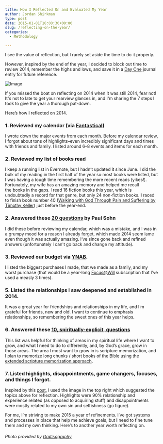 ```yaml
---
title: How I Reflected On and Evaluated My Year
author: Jordan Shirkman
type: post
date: 2015-01-01T10:00:30+00:00
slug: /reflecting-on-the-year/
categories:
  - Methodology

---
```

I see the value of reflection, but I rarely set aside the time to do it properly.

However, inspired by the end of the year, I decided to block out time to review 2014, remember the highs and lows, and save it in a [Day One](https://itunes.apple.com/us/app/day-one/id422304217?mt=12&at=11l4uNett) journal entry for future reference.

![Image](/images/Reflecting.jpeg) 

If you missed the boat on reflecting on 2014 when it was still 2014, fear not! It's not to late to get your rearview glances in, and I'm sharing the 7 steps I took to give the year a thorough pat-down.

Here’s how I reflected on 2014. <!--more-->

### 1. Reviewed my calendar (via [Fantastical](https://itunes.apple.com/us/app/fantastical-calendar-reminders/id435003921?mt=12&at=11l4uNett))

I wrote down the major events from each month. Before my calendar review, I forgot about tons of highlights–even incredibly significant days and times with friends and family. I listed around 6–8 events and items for each month.

### 2. Reviewed my list of books read

I keep a running list in Evernote, but I hadn’t updated it since June. I did the bulk of my reading in the first half of the year so most books were listed, but I was having a tough time remembering the more recent reads (yikes!). Fortunately, my wife has an amazing memory and helped me recall the books in the gaps. I read 16 fiction books this year, which is undoubtedly a record for that genre, but only 24 non-fiction books. I raced to finish book number 40 ([Walking with God Through Pain and Suffering by Timothy Keller](http://www.amazon.com/gp/product/0525952454/ref=as_li_tl?ie=UTF8&camp=1789&creative=390957&creativeASIN=0525952454&linkCode=as2&tag=thepoiofimp-20&linkId=A6KWRJH7TCALZKOJ)) just before the year-end.

### 2. Answered these [20 questions](http://paulsohn.org/20-questions-to-help-you-reflect-the-past-year/) by Paul Sohn

I did these before reviewing my calendar, which was a mistake, and I was in a grumpy mood for a reason I already forget, which made 2014 seem lame even though it was actually amazing. I’ve since gone back and refined answers (unfortunately I can't go back and change my attitude).

### 3. Reviewed our budget via [YNAB](https://jshirk.com/blog/ynab/).

I listed the biggest purchases I made, that we made as a family, and my worst purchase (that would be a year-long [Focus@Will](https://www.google.si/url?sa=t&rct=j&q=&esrc=s&source=web&cd=1&cad=rja&uact=8&ved=0CCQQFjAA&url=https%3A%2F%2Fwww.focusatwill.com%2F&ei=UxakVImpA8nyarfzgrgN&usg=AFQjCNGUkb1HEp6XaygKqYzH9NPtU_FnqA&bvm=bv.82001339,d.d2s) subscription that I’ve used a measly 3 times).

### 5. Listed the relationships I saw deepened and established in 2014.

It was a great year for friendships and relationships in my life, and I’m grateful for friends, new and old. I want to continue to emphasis relationships, so remembering the sweet ones of this year helps.

### 6. Answered these [10, spiritually-explicit, questions](http://www.christianity.com/christian-life/spiritual-growth/ten-questions-to-ask-at-the-start-of-a-new-year-11643580.html)

This list was helpful for thinking of areas in my spiritual life where I want to grow, and what I need to do to differently, and, by God’s grace, grow in those areas. The area I most want to grow in is scripture memorization, and I plan to memorize long chunks / short books of the Bible using the [extended scripture memorization approach](http://www.amazon.com/gp/product/B00JJPZUZM/ref=as_li_tl?ie=UTF8&camp=1789&creative=390957&creativeASIN=B00JJPZUZM&linkCode=as2&tag=thepoiofimp-20&linkId=F2K4SYCXOQMOIWN3).

### 7. Listed highlights, disappointments, game changers, focuses, and things I forgot.

Inspired by this [post](http://lcileaders.org/blog/ten-questions-really-worth-asking-your-end-year-reflection), I used the image in the top right which suggested the topics above for reflection. Highlights were 90% relationship and experience related (as opposed to acquiring stuff) and disappointments were mostly related to my own sin and selfishness (go figure).

For me, I’m striving to make 2015 a year of refinements. I’ve got systems and processes in place that help me achieve goals, but I need to fine tune them and my own thinking. Here’s to another year worth reflecting on.

###### Photo provided by [Gratisography](http://gratisography.com)
